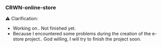 ### CRWN-online-store

:warning: Clarification:
- Working on.. Not finished yet.
- Because I encountered some problems during the creation of the e-store project..
God willing, I will try to finish the project soon.
